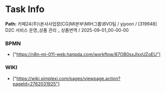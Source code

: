 # Task Info

**Path:** 카페24(주)\본사사업장\[CG]MI본부\MIH그룹\BVO팀 / yjyoon / [319948] D2C 서비스 운영_상품 관리 _ 상품번역 / 2025-09-01_00-00-00

### BPMN
- ["https://n8n-mi-011-web.hanpda.com/workflow/87OB0sxJlxxUZoEU"]

### WIKI
- ["https://wiki.simplexi.com/pages/viewpage.action?pageId=2762031925"]

